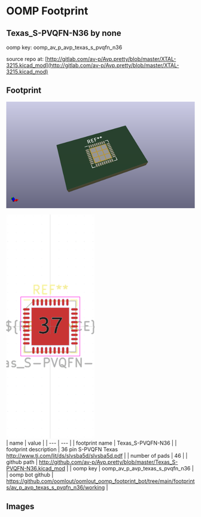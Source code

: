 # OOMP Footprint  
## Texas_S-PVQFN-N36  by none  
  
oomp key: oomp_av_p_avp_texas_s_pvqfn_n36  
  
source repo at: [http://gitlab.com/av-p/Avp.pretty/blob/master/XTAL-3215.kicad_mod](http://gitlab.com/av-p/Avp.pretty/blob/master/XTAL-3215.kicad_mod)  
## Footprint  
  
[![working_kicad_pcb_3d.png](working_kicad_pcb_3d_600.png)](working_kicad_pcb_3d.png)  
  
[![working.png](working_600.png)](working.png)  
| name | value | 
| --- | --- | 
| footprint name | Texas_S-PVQFN-N36 | 
| footprint description | 36 pin S-PVQFN Texas http://www.ti.com/lit/ds/slvsba5d/slvsba5d.pdf | 
| number of pads | 46 | 
| github path | http://github.com/av-p/Avp.pretty/blob/master/Texas_S-PVQFN-N36.kicad_mod | 
| oomp key | oomp_av_p_avp_texas_s_pvqfn_n36 | 
| oomp bot github | https://github.com/oomlout/oomlout_oomp_footprint_bot/tree/main/footprints/av_p_avp_texas_s_pvqfn_n36/working | 
## Images  
